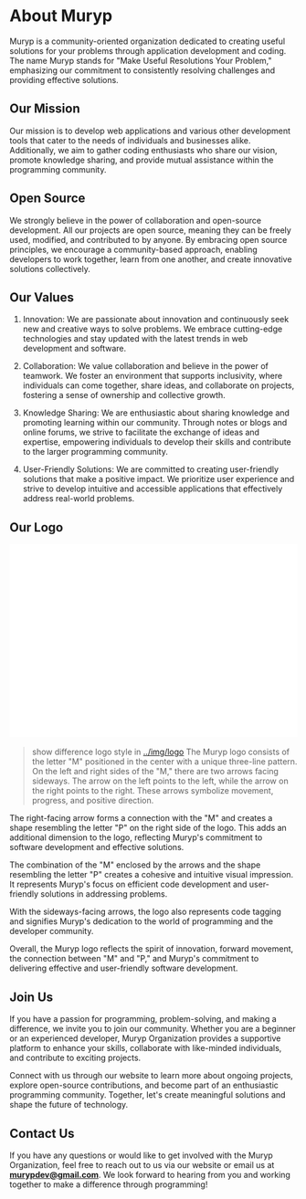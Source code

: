 # About Muryp

Muryp is a community-oriented organization dedicated to creating useful solutions for your problems through application development and coding. The name Muryp stands for "Make Useful Resolutions Your Problem," emphasizing our commitment to consistently resolving challenges and providing effective solutions.

## Our Mission
Our mission is to develop web applications and various other development tools that cater to the needs of individuals and businesses alike. Additionally, we aim to gather coding enthusiasts who share our vision, promote knowledge sharing, and provide mutual assistance within the programming community.

## Open Source
We strongly believe in the power of collaboration and open-source development. All our projects are open source, meaning they can be freely used, modified, and contributed to by anyone. By embracing open source principles, we encourage a community-based approach, enabling developers to work together, learn from one another, and create innovative solutions collectively.

## Our Values
1. Innovation: We are passionate about innovation and continuously seek new and creative ways to solve problems. We embrace cutting-edge technologies and stay updated with the latest trends in web development and software.

2. Collaboration: We value collaboration and believe in the power of teamwork. We foster an environment that supports inclusivity, where individuals can come together, share ideas, and collaborate on projects, fostering a sense of ownership and collective growth.

3. Knowledge Sharing: We are enthusiastic about sharing knowledge and promoting learning within our community. Through notes or blogs and online forums, we strive to facilitate the exchange of ideas and expertise, empowering individuals to develop their skills and contribute to the larger programming community.

4. User-Friendly Solutions: We are committed to creating user-friendly solutions that make a positive impact. We prioritize user experience and strive to develop intuitive and accessible applications that effectively address real-world problems.

## Our Logo
![../img/logo/logo-text-white.png](../img/logo/logo-text-white.png)
> show difference logo style in [../img/logo](../img/logo)
The Muryp logo consists of the letter "M" positioned in the center with a unique three-line pattern. On the left and right sides of the "M," there are two arrows facing sideways. The arrow on the left points to the left, while the arrow on the right points to the right. These arrows symbolize movement, progress, and positive direction.

The right-facing arrow forms a connection with the "M" and creates a shape resembling the letter "P" on the right side of the logo. This adds an additional dimension to the logo, reflecting Muryp's commitment to software development and effective solutions.

The combination of the "M" enclosed by the arrows and the shape resembling the letter "P" creates a cohesive and intuitive visual impression. It represents Muryp's focus on efficient code development and user-friendly solutions in addressing problems.

With the sideways-facing arrows, the logo also represents code tagging and signifies Muryp's dedication to the world of programming and the developer community.

Overall, the Muryp logo reflects the spirit of innovation, forward movement, the connection between "M" and "P," and Muryp's commitment to delivering effective and user-friendly software development.

## Join Us
If you have a passion for programming, problem-solving, and making a difference, we invite you to join our community. Whether you are a beginner or an experienced developer, Muryp Organization provides a supportive platform to enhance your skills, collaborate with like-minded individuals, and contribute to exciting projects.

Connect with us through our website to learn more about ongoing projects, explore open-source contributions, and become part of an enthusiastic programming community. Together, let's create meaningful solutions and shape the future of technology.

## Contact Us
If you have any questions or would like to get involved with the Muryp Organization, feel free to reach out to us via our website or email us at **murypdev@gmail.com**. We look forward to hearing from you and working together to make a difference through programming!
